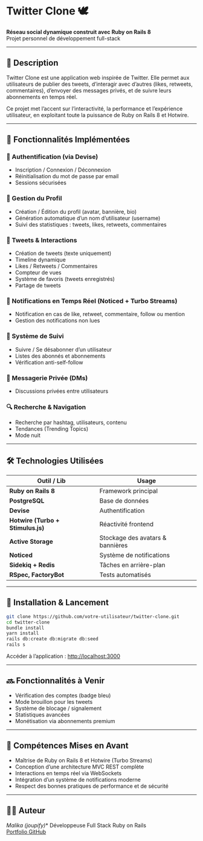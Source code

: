 # Twitter Clone 🕊️  
**Réseau social dynamique construit avec Ruby on Rails 8**  
Projet personnel de développement full-stack

---

## 📍 Description

Twitter Clone est une application web inspirée de Twitter. Elle permet aux utilisateurs de publier des tweets, d’interagir avec d’autres (likes, retweets, commentaires), d’envoyer des messages privés, et de suivre leurs abonnements en temps réel.

Ce projet met l’accent sur l’interactivité, la performance et l’expérience utilisateur, en exploitant toute la puissance de Ruby on Rails 8 et Hotwire.

---

## 🚀 Fonctionnalités Implémentées

### 🔐 Authentification (via Devise)
- Inscription / Connexion / Déconnexion
- Réinitialisation du mot de passe par email
- Sessions sécurisées

### 👤 Gestion du Profil
- Création / Édition du profil (avatar, bannière, bio)
- Génération automatique d’un nom d’utilisateur (username)
- Suivi des statistiques : tweets, likes, retweets, commentaires

### 📝 Tweets & Interactions
- Création de tweets (texte uniquement)
- Timeline dynamique
- Likes / Retweets / Commentaires
- Compteur de vues
- Système de favoris (tweets enregistrés)
- Partage de tweets

### 🔔 Notifications en Temps Réel (Noticed + Turbo Streams)
- Notification en cas de like, retweet, commentaire, follow ou mention
- Gestion des notifications non lues

### 🔄 Système de Suivi
- Suivre / Se désabonner d’un utilisateur
- Listes des abonnés et abonnements
- Vérification anti-self-follow

### 💬 Messagerie Privée (DMs)
- Discussions privées entre utilisateurs

### 🔍 Recherche & Navigation
- Recherche par hashtag, utilisateurs, contenu
- Tendances (Trending Topics)
- Mode nuit

---

## 🛠️ Technologies Utilisées

| Outil / Lib | Usage |
|-------------|-------|
| **Ruby on Rails 8** | Framework principal |
| **PostgreSQL** | Base de données |
| **Devise** | Authentification |
| **Hotwire (Turbo + Stimulus.js)** | Réactivité frontend |
| **Active Storage** | Stockage des avatars & bannières |
| **Noticed** | Système de notifications |
| **Sidekiq + Redis** | Tâches en arrière-plan |
| **RSpec, FactoryBot** | Tests automatisés |

---

## 📂 Installation & Lancement

```bash
git clone https://github.com/votre-utilisateur/twitter-clone.git
cd twitter-clone
bundle install
yarn install
rails db:create db:migrate db:seed
rails s
```

Accéder à l’application : [http://localhost:3000](http://localhost:3000)

---

## 🔜 Fonctionnalités à Venir

- Vérification des comptes (badge bleu)
- Mode brouillon pour les tweets
- Système de blocage / signalement
- Statistiques avancées
- Monétisation via abonnements premium

---

## 🎯 Compétences Mises en Avant

- Maîtrise de Ruby on Rails 8 et Hotwire (Turbo Streams)
- Conception d’une architecture MVC REST complète
- Interactions en temps réel via WebSockets
- Intégration d’un système de notifications moderne
- Respect des bonnes pratiques de performance et de sécurité

---

## 👩‍💻 Auteur

*Malika (joupify)** 
Développeuse Full Stack Ruby on Rails  
[Portfolio GitHub](https://github.com/joupify)
